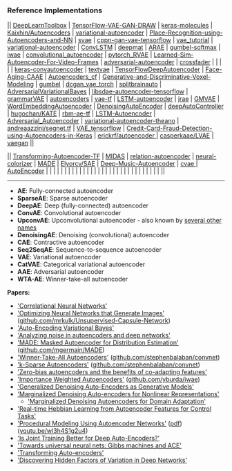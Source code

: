 
### Reference Implementations

|| [DeepLearnToolbox](https://github.com/rasmusbergpalm/DeepLearnToolbox) | [TensorFlow-VAE-GAN-DRAW](https://github.com/ikostrikov/TensorFlow-VAE-GAN-DRAW) | [keras-molecules](https://github.com/maxhodak/keras-molecules) | [Kaixhin/Autoencoders](https://github.com/Kaixhin/Autoencoders) | [variational-autoencoder](https://github.com/kvfrans/variational-autoencoder) | [Place-Recognition-using-Autoencoders-and-NN](https://github.com/aqibsaeed/Place-Recognition-using-Autoencoders-and-NN) | [svae](https://github.com/mattjj/svae) | [cppn-gan-vae-tensorflow](https://github.com/hardmaru/cppn-gan-vae-tensorflow) | [vae_tutorial](https://github.com/cdoersch/vae_tutorial) | [variational-autoencoder](https://github.com/altosaar/variational-autoencoder) | [ConvLSTM](https://github.com/viorik/ConvLSTM) | [deepmat](https://github.com/kyunghyuncho/deepmat) | [ARAE](https://github.com/jakezhaojb/ARAE) | [gumbel-softmax](https://github.com/ericjang/gumbel-softmax) | [iwae](https://github.com/yburda/iwae) | [convolutional_autoencoder](https://github.com/mikesj-public/convolutional_autoencoder) | [pytorch_RVAE](https://github.com/kefirski/pytorch_RVAE) | [Learned-Sim-Autoencoder-For-Video-Frames](https://github.com/terrybroad/Learned-Sim-Autoencoder-For-Video-Frames) | [adversarial-autoencoder](https://github.com/musyoku/adversarial-autoencoder) | [crossfader](https://github.com/better/crossfader) | []() | []() | []() | []() | [keras-convautoencoder](https://github.com/nanopony/keras-convautoencoder) | [textvae](https://github.com/stas-semeniuta/textvae) | [TensorFlowDeepAutoencoder](https://github.com/cmgreen210/TensorFlowDeepAutoencoder) | [Face-Aging-CAAE](https://github.com/ZZUTK/Face-Aging-CAAE) | [Autoencoders_cf](https://github.com/fstrub95/Autoencoders_cf) | [Generative-and-Discriminative-Voxel-Modeling](https://github.com/ajbrock/Generative-and-Discriminative-Voxel-Modeling) | [gumbel](https://github.com/EderSantana/gumbel) | [dcgan_vae_torch](https://github.com/staturecrane/dcgan_vae_torch) | [splitbrainauto](https://github.com/richzhang/splitbrainauto) | [AdversarialVariationalBayes](https://github.com/LMescheder/AdversarialVariationalBayes) | [libsdae-autoencoder-tensorflow](https://github.com/rajarsheem/libsdae-autoencoder-tensorflow) | [grammarVAE](https://github.com/mkusner/grammarVAE) | [autoencoders](https://github.com/caglar/autoencoders) | [vae-tf](https://github.com/fastforwardlabs/vae-tf) | [LSTM-autoencoder](https://github.com/iwyoo/LSTM-autoencoder) | [jrae](https://github.com/sancha/jrae) | [GMVAE](https://github.com/Nat-D/GMVAE) | [WordEmbeddingAutoencoder](https://github.com/ParallelDots/WordEmbeddingAutoencoder) | [DenoisingAutoEncoder](https://github.com/ramarlina/DenoisingAutoEncoder) | [deepAutoController](https://github.com/woodshop/deepAutoController) | [hugochan/KATE](https://github.com/hugochan/KATE) | [rbm-ae-tf](https://github.com/Cospel/rbm-ae-tf) | [LSTM-Autoencoder](https://github.com/cheng6076/LSTM-Autoencoder) | [Adversarial_Autoencoder](https://github.com/Naresh1318/Adversarial_Autoencoder) | [variational-autoencoder-theano](https://github.com/lipiji/variational-autoencoder-theano) | [andreaazzini/segnet.tf](https://github.com/andreaazzini/segnet.tf) | [VAE_tensorflow](https://github.com/int8/VAE_tensorflow) | [Credit-Card-Fraud-Detection-using-Autoencoders-in-Keras](https://github.com/curiousily/Credit-Card-Fraud-Detection-using-Autoencoders-in-Keras) | [erickrf/autoencoder
](https://github.com/erickrf/autoencoder) | [casperkaae/LVAE]() | [vaegan](https://github.com/anitan0925/vaegan) ||

|| [Transforming-Autoencoder-TF](https://github.com/nikhil-dce/Transforming-Autoencoder-TF) | [MIDAS](https://github.com/Oracen/MIDAS) | [relation-autoencoder](https://github.com/diegma/relation-autoencoder) | [neural-colorizer](https://github.com/YerevaNN/neural-colorizer) | [MADE](https://github.com/mgermain/MADE) | [Elyorcv/SAE](https://github.com/Elyorcv/SAE) | [Deep-Music-Autoencoder](https://github.com/jakezhaojb/Deep-Music-Autoencoder) | [cvae
](https://github.com/RuiShu/cvae) | [AutoEncoder](https://github.com/gynnash/AutoEncoder) | []() | []() | []() | []() | []() | []() | []() | []() | []() | []() | []() | []() | []() | []() | []() | []() | []() | []() | []() | []() | []() | []() | []() | []() | []() | []() | []() | []() | []() | []() | []() ||

---------------

- **AE**: Fully-connected autoencoder
- **SparseAE**: Sparse autoencoder
- **DeepAE**: Deep (fully-connected) autoencoder
- **ConvAE**: Convolutional autoencoder
- **UpconvAE**: Upconvolutional autoencoder - also known by [several other names](https://github.com/torch/nn/blob/master/doc/convolution.md#spatialfullconvolution) 
- **DenoisingAE**: Denoising (convolutional) autoencoder 
- **CAE**: Contractive autoencoder 
- **Seq2SeqAE**: Sequence-to-sequence autoencoder
- **VAE**: Variational autoencoder 
- **CatVAE**: Categorical variational autoencoder 
- **AAE**: Adversarial autoencoder 
- **WTA-AE**: Winner-take-all autoencoder 


**Papers:**

* ['Correlational Neural Networks'](http://arxiv.org/abs/1504.07225 "Sarath Chandar, Mitesh M. Khapra, Hugo Larochelle, Balaraman Ravindran")
* ['Optimizing Neural Networks that Generate Images'](http://www.cs.toronto.edu/~tijmen/tijmen_thesis.pdf "Tijmen Tieleman") ([github.com/mrkulk/Unsupervised-Capsule-Network](https://github.com/mrkulk/Unsupervised-Capsule-Network))
* ['Auto-Encoding Variational Bayes'](http://arxiv.org/abs/1312.6114 "Diederik P Kingma, Max Welling")
* ['Analyzing noise in autoencoders and deep networks'](http://arxiv.org/abs/1406.1831 "Ben Poole, Jascha Sohl-Dickstein, Surya Ganguli")
* ['MADE: Masked Autoencoder for Distribution Estimation'](http://arxiv.org/abs/1502.03509 "Mathieu Germain, Karol Gregor, Iain Murray, Hugo Larochelle") ([github.com/mgermain/MADE](https://github.com/mgermain/MADE))
* ['Winner-Take-All Autoencoders'](http://arxiv.org/abs/1409.2752 "Alireza Makhzani, Brendan Frey") ([github.com/stephenbalaban/convnet](https://github.com/stephenbalaban/convnet))
* ['k-Sparse Autoencoders'](http://arxiv.org/abs/1312.5663 "Alireza Makhzani, Brendan Frey") ([github.com/stephenbalaban/convnet](https://github.com/stephenbalaban/convnet))
* ['Zero-bias autoencoders and the benefits of co-adapting features'](http://arxiv.org/abs/1402.3337 "Kishore Konda, Roland Memisevic, David Krueger")
* ['Importance Weighted Autoencoders'](http://arxiv.org/abs/1509.00519 "Yuri Burda, Roger Grosse, Ruslan Salakhutdinov") ([github.com/yburda/iwae](https://github.com/yburda/iwae))
* ['Generalized Denoising Auto-Encoders as Generative Models'](http://arxiv.org/abs/1305.6663 "Yoshua Bengio, Li Yao, Guillaume Alain, Pascal Vincent")
* ['Marginalized Denoising Auto-encoders for Nonlinear Representations'](http://www.cse.wustl.edu/~mchen/papers/deepmsda.pdf "Minmin Chen, Kilian Weinberger, Fei Sha, Yoshua Bengio")
  * ['Marginalized Denoising Autoencoders for Domain Adaptation'](http://arxiv.org/abs/1206.4683 "Minmin Chen, Zhixiang Xu, Kilian Weinberger, Fei Sha")
* ['Real-time Hebbian Learning from Autoencoder Features for Control Tasks'](http://mitpress.mit.edu/sites/default/files/titles/content/alife14/ch034.html "Justin K. Pugh, Andrea Soltoggio, Kenneth O. Stanley")
* ['Procedural Modeling Using Autoencoder Networks'](http://www.meyumer.com/pm_autoencoder.html "Mehmet Ersin Yumer, Paul Asente, Radomir Mech, Levent Burak Kara") ([pdf](http://www.meyumer.com/pdfs/PmAutoencoder.pdf)) ([youtu.be/wl3h4S1g2u4](http://youtu.be/wl3h4S1g2u4))
* ['Is Joint Training Better for Deep Auto-Encoders?'](http://arxiv.org/abs/1405.1380 "Yingbo Zhou, Devansh Arpit, Ifeoma Nwogu, Venu Govindaraju")
* ['Towards universal neural nets: Gibbs machines and ACE'](http://arxiv.org/abs/1508.06585 "Galin Georgiev")
* ['Transforming Auto-encoders'](http://www.cs.toronto.edu/~fritz/absps/transauto6.pdf "G. E. Hinton, A. Krizhevsky, S. D. Wang")
* ['Discovering Hidden Factors of Variation in Deep Networks'](http://arxiv.org/abs/1412.6583 "Brian Cheung, Jesse A. Livezey, Arjun K. Bansal, Bruno A. Olshausen")
